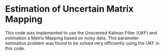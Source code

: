 # Estimation of Uncertain Matrix Mapping
This code was implemented to use the Unscented Kalman Filter (UKF) and estimation a Matrix Mapping based on noisy data.
This parameter estimation problem was found to be solved very efficiently using the UKF in this code.
